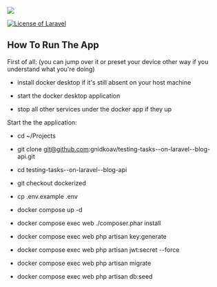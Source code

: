 

<p align="left">
    <a href="https://packagist.org/packages/laravel/framework">
        <img src="https://laravel.com/assets/img/components/logo-laravel.svg">
    </a>
</p>

<p align="left">
    <a href="https://opensource.org/licenses/MIT">
        <img src="https://poser.pugx.org/laravel/framework/license.svg" alt="License of Laravel">
    </a>
</p>


## How To Run The App

First of all:
(you can jump over it or preset your device other way if you understand what you're doing)

- install docker desktop if it's still absent on your host machine

- start the docker desktop application

- stop all other services under the docker app if they up

Start the the application:

- cd ~/Projects

- git clone git@github.com:gnidkoav/testing-tasks--on-laravel--blog-api.git

- cd testing-tasks--on-laravel--blog-api

- git checkout dockerized

- cp .env.example .env

- docker compose up -d

- docker compose exec web ./composer.phar install

- docker compose exec web php artisan key:generate

- docker compose exec web php artisan jwt:secret --force

- docker compose exec web php artisan migrate

- docker compose exec web php artisan db:seed

